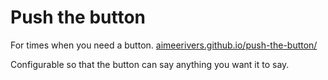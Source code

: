 # Push the button

For times when you need a button. [aimeerivers.github.io/push-the-button/](https://aimeerivers.github.io/push-the-button/)

Configurable so that the button can say anything you want it to say.
